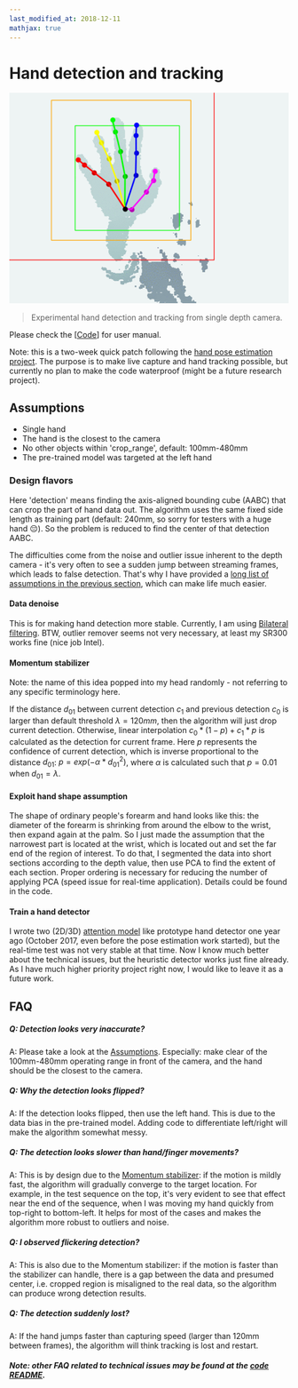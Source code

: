 ```yaml
---
last_modified_at: 2018-12-11
mathjax: true
---
```


# Hand detection and tracking

<span style="display:block;text-align:center">![Test sequence.](test_seq.gif)</span>

> Experimental hand detection and tracking from single depth camera.

Please check the \[[Code](https://github.com/xkunwu/depth-hand/blob/master/code/camera/README.md)\] for user manual.

Note: this is a two-week quick patch following the [hand pose estimation project](https://xkunwu.github.io/research/18HandPose/18HandPose).
The purpose is to make live capture and hand tracking possible, but currently no plan to make the code waterproof (might be a future research project).

## Assumptions
-   Single hand
-   The hand is the closest to the camera
-   No other objects within 'crop_range', default: 100mm-480mm
-   The pre-trained model was targeted at the left hand

### Design flavors
Here 'detection' means finding the axis-aligned bounding cube (AABC) that can crop the part of hand data out.
The algorithm uses the same fixed side length as training part (default: 240mm, so sorry for testers with a huge hand :pensive:).
So the problem is reduced to find the center of that detection AABC.

The difficulties come from the noise and outlier issue inherent to the depth camera - it's very often to see a sudden jump between streaming frames, which leads to false detection.
That's why I have provided a [long list of assumptions in the previous section](#Assumptions), which can make life much easier.

#### Data denoise
This is for making hand detection more stable. Currently, I am using [Bilateral filtering](http://homepages.inf.ed.ac.uk/rbf/CVonline/LOCAL_COPIES/MANDUCHI1/Bilateral_Filtering.html).
BTW, outlier remover seems not very necessary, at least my SR300 works fine (nice job Intel).

#### Momentum stabilizer
Note: the name of this idea popped into my head randomly - not referring to any specific terminology here.

If the distance $d_{01}$ between current detection $c_1$ and previous detection $c_0$ is larger than default threshold $\lambda = 120mm$, then the algorithm will just drop current detection.
Otherwise, linear interpolation $c_0 * (1 - p) + c_1 * p$ is calculated as the detection for current frame.
Here $p$ represents the confidence of current detection, which is inverse proportional to the distance $d_{01}$: $p = exp(- \alpha * d_{01}^2)$, where $\alpha$ is calculated such that $p = 0.01$ when $d_{01} = \lambda$.

#### Exploit hand shape assumption
The shape of ordinary people's forearm and hand looks like this: the diameter of the forearm is shrinking from around the elbow to the wrist, then expand again at the palm.
So I just made the assumption that the narrowest part is located at the wrist, which is located out and set the far end of the region of interest.
To do that, I segmented the data into short sections according to the depth value, then use PCA to find the extent of each section.
Proper ordering is necessary for reducing the number of applying PCA (speed issue for real-time application).
Details could be found in the code.

#### Train a hand detector
I wrote two (2D/3D) [attention model](https://arxiv.org/abs/1506.01497) like prototype hand detector one year ago (October 2017, even before the pose estimation work started), but the real-time test was not very stable at that time.
Now I know much better about the technical issues, but the heuristic detector works just fine already.
As I have much higher priority project right now, I would like to leave it as a future work.

## FAQ
##### Q: Detection looks very inaccurate?
A: Please take a look at the [Assumptions](#Assumptions). Especially: make clear of the 100mm-480mm operating range in front of the camera, and the hand should be the closest to the camera.

##### Q: Why the detection looks flipped?
A: If the detection looks flipped, then use the left hand. This is due to the data bias in the pre-trained model. Adding code to differentiate left/right will make the algorithm somewhat messy.

##### Q: The detection looks slower than hand/finger movements?
A: This is by design due to the [Momentum stabilizer](#Momentum-stabilizer): if the motion is mildly fast, the algorithm will gradually converge to the target location.
For example, in the test sequence on the top, it's very evident to see that effect near the end of the sequence, when I was moving my hand quickly from top-right to bottom-left.
It helps for most of the cases and makes the algorithm more robust to outliers and noise.

##### Q: I observed flickering detection?
A: This is also due to the Momentum stabilizer: if the motion is faster than the stabilizer can handle, there is a gap between the data and presumed center, i.e. cropped region is misaligned to the real data, so the algorithm can produce wrong detection results.

##### Q: The detection suddenly lost?
A: If the hand jumps faster than capturing speed (larger than 120mm between frames), the algorithm will think tracking is lost and restart.

##### Note: other FAQ related to technical issues may be found at the [code README](https://github.com/xkunwu/depth-hand/blob/master/code/camera/README.md).
